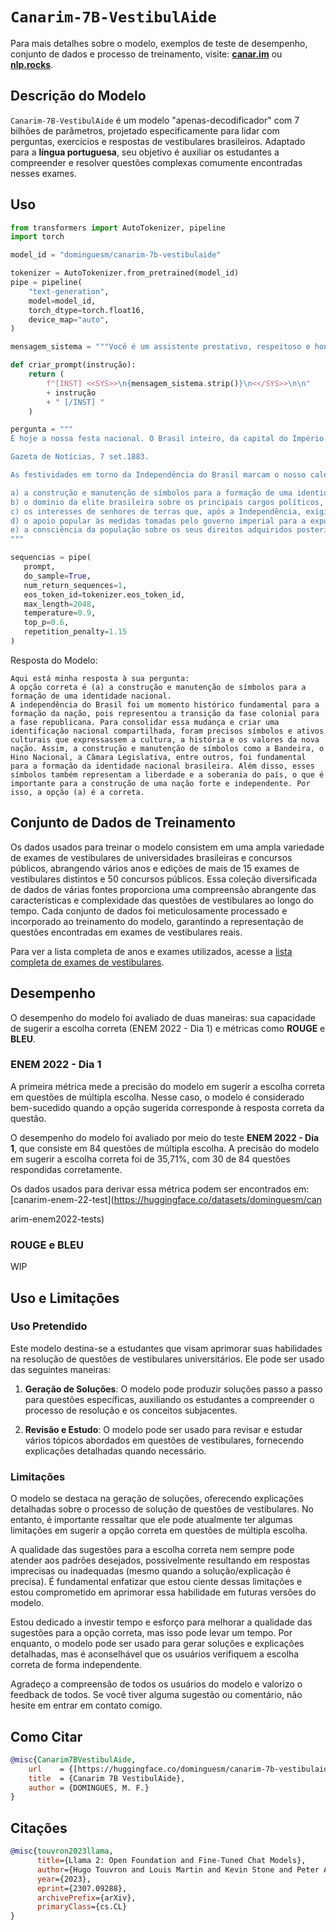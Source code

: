 # `Canarim-7B-VestibulAide`

Para mais detalhes sobre o modelo, exemplos de teste de desempenho, conjunto de dados e processo de treinamento, visite: [**canar.im**](https://canar.im/) ou [**nlp.rocks**](https://nlp.rocks/).

## Descrição do Modelo

`Canarim-7B-VestibulAide` é um modelo "apenas-decodificador" com 7 bilhões de parâmetros, projetado especificamente para lidar com perguntas, exercícios e respostas de vestibulares brasileiros. Adaptado para a **língua portuguesa**, seu objetivo é auxiliar os estudantes a compreender e resolver questões complexas comumente encontradas nesses exames.

## Uso

```python
from transformers import AutoTokenizer, pipeline
import torch

model_id = "dominguesm/canarim-7b-vestibulaide"

tokenizer = AutoTokenizer.from_pretrained(model_id)
pipe = pipeline(
    "text-generation",
    model=model_id,
    torch_dtype=torch.float16,
    device_map="auto",
)

mensagem_sistema = """Você é um assistente prestativo, respeitoso e honesto, especializado na análise de questões de múltipla escolha, juntamente com a opção considerada correta que sempre responde as perguntas na língua portuguesa. Você oferece uma resposta abrangente, detalhada e bem fundamentada, explicando por que a opção escolhida é a correta. Garanta a abordagem de todos os aspectos relevantes da questão e forneça uma justificativa sólida que exponha com clareza por que a opção selecionada é a resposta correta. Suas resoluções visam proporcionar um entendimento completo da questão, permitindo que os leitores compreendam plenamente o raciocínio subjacente à resposta correta."""

def criar_prompt(instrução):
    return (
        f"[INST] <<SYS>>\n{mensagem_sistema.strip()}\n<</SYS>>\n\n"
        + instrução
        + " [/INST] "
    )

pergunta = """
É hoje a nossa festa nacional. O Brasil inteiro, da capital do Império à mais remota e insignificante de suas aldeolas, congrega-se unânime para comemorar o dia que o tirou dentre as nações dependentes para colocá-lo entre as nações soberanas, e entregou-lhes seus destinos, que até então haviam ficado a cargo de um povo estranho.

Gazeta de Notícias, 7 set.1883.

As festividades em torno da Independência do Brasil marcam o nosso calendário desde os anos imediatamente posteriores ao de setembro de 1822. Essa comemoração está diretamente relacionada com:

a) a construção e manutenção de símbolos para a formação de uma identidade nacional.
b) o domínio da elite brasileira sobre os principais cargos políticos, que se efetivou logo após 1822.
c) os interesses de senhores de terras que, após a Independência, exigiram a abolição da escravidão.
d) o apoio popular às medidas tomadas pelo governo imperial para a expulsão de estrangeiros do país.
e) a consciência da população sobre os seus direitos adquiridos posteriormente à transferência da Corte para o Rio de Janeiro.
"""

sequencias = pipe(
   prompt,
   do_sample=True,
   num_return_sequences=1,
   eos_token_id=tokenizer.eos_token_id,
   max_length=2048,
   temperature=0.9,
   top_p=0.6,
   repetition_penalty=1.15
)

```

Resposta do Modelo:

```
Aqui está minha resposta à sua pergunta:
A opção correta é (a) a construção e manutenção de símbolos para a formação de uma identidade nacional.
A independência do Brasil foi um momento histórico fundamental para a formação da nação, pois representou a transição da fase colonial para a fase republicana. Para consolidar essa mudança e criar uma identificação nacional compartilhada, foram precisos símbolos e ativos culturais que expressassem a cultura, a história e os valores da nova nação. Assim, a construção e manutenção de símbolos como a Bandeira, o Hino Nacional, a Câmara Legislativa, entre outros, foi fundamental para a formação da identidade nacional brasileira. Além disso, esses símbolos também representam a liberdade e a soberania do país, o que é importante para a construção de uma nação forte e independente. Por isso, a opção (a) é a correta.
```

## Conjunto de Dados de Treinamento

Os dados usados para treinar o modelo consistem em uma ampla variedade de exames de vestibulares de universidades brasileiras e concursos públicos, abrangendo vários anos e edições de mais de 15 exames de vestibulares distintos e 50 concursos públicos. Essa coleção diversificada de dados de várias fontes proporciona uma compreensão abrangente das características e complexidade das questões de vestibulares ao longo do tempo. Cada conjunto de dados foi meticulosamente processado e incorporado ao treinamento do modelo, garantindo a representação de questões encontradas em exames de vestibulares reais.

Para ver a lista completa de anos e exames utilizados, acesse a [lista completa de exames de vestibulares](https://canar.im/).

## Desempenho

O desempenho do modelo foi avaliado de duas maneiras: sua capacidade de sugerir a escolha correta (ENEM 2022 - Dia 1) e métricas como **ROUGE** e **BLEU**.

### ENEM 2022 - Dia 1

A primeira métrica mede a precisão do modelo em sugerir a escolha correta em questões de múltipla escolha. Nesse caso, o modelo é considerado bem-sucedido quando a opção sugerida corresponde à resposta correta da questão.

O desempenho do modelo foi avaliado por meio do teste **ENEM 2022 - Dia 1**, que consiste em 84 questões de múltipla escolha. A precisão do modelo em sugerir a escolha correta foi de 35,71%, com 30 de 84 questões respondidas corretamente.

Os dados usados para derivar essa métrica podem ser encontrados em: [canarim-enem-22-test](https://huggingface.co/datasets/dominguesm/can

arim-enem2022-tests)

### ROUGE e BLEU

WIP

## Uso e Limitações

### Uso Pretendido

Este modelo destina-se a estudantes que visam aprimorar suas habilidades na resolução de questões de vestibulares universitários. Ele pode ser usado das seguintes maneiras:

1. **Geração de Soluções**: O modelo pode produzir soluções passo a passo para questões específicas, auxiliando os estudantes a compreender o processo de resolução e os conceitos subjacentes.

2. **Revisão e Estudo**: O modelo pode ser usado para revisar e estudar vários tópicos abordados em questões de vestibulares, fornecendo explicações detalhadas quando necessário.

### Limitações

O modelo se destaca na geração de soluções, oferecendo explicações detalhadas sobre o processo de solução de questões de vestibulares. No entanto, é importante ressaltar que ele pode atualmente ter algumas limitações em sugerir a opção correta em questões de múltipla escolha.

A qualidade das sugestões para a escolha correta nem sempre pode atender aos padrões desejados, possivelmente resultando em respostas imprecisas ou inadequadas (mesmo quando a solução/explicação é precisa). É fundamental enfatizar que estou ciente dessas limitações e estou comprometido em aprimorar essa habilidade em futuras versões do modelo.

Estou dedicado a investir tempo e esforço para melhorar a qualidade das sugestões para a opção correta, mas isso pode levar um tempo. Por enquanto, o modelo pode ser usado para gerar soluções e explicações detalhadas, mas é aconselhável que os usuários verifiquem a escolha correta de forma independente.

Agradeço a compreensão de todos os usuários do modelo e valorizo o feedback de todos. Se você tiver alguma sugestão ou comentário, não hesite em entrar em contato comigo.

## Como Citar

```bibtex
@misc{Canarim7BVestibulAide,
    url    = {[https://huggingface.co/dominguesm/canarim-7b-vestibulaide](https://huggingface.co/dominguesm/canarim-7b-vestibulaide)},
    title  = {Canarim 7B VestibulAide},
    author = {DOMINGUES, M. F.}
}
```

## Citações

```bibtex
@misc{touvron2023llama,
      title={Llama 2: Open Foundation and Fine-Tuned Chat Models},
      author={Hugo Touvron and Louis Martin and Kevin Stone and Peter Albert and Amjad Almahairi and Yasmine Babaei and Nikolay Bashlykov and Soumya Batra and Prajjwal Bhargava and Shruti Bhosale and Dan Bikel and Lukas Blecher and Cristian Canton Ferrer and Moya Chen and Guillem Cucurull and David Esiobu and Jude Fernandes and Jeremy Fu and Wenyin Fu and Brian Fuller and Cynthia Gao and Vedanuj Goswami and Naman Goyal and Anthony Hartshorn and Saghar Hosseini and Rui Hou and Hakan Inan and Marcin Kardas and Viktor Kerkez and Madian Khabsa and Isabel Kloumann and Artem Korenev and Punit Singh Koura and Marie-Anne Lachaux and Thibaut Lavril and Jenya Lee and Diana Liskovich and Yinghai Lu and Yuning Mao and Xavier Martinet and Todor Mihaylov and Pushkar Mishra and Igor Molybog and Yixin Nie and Andrew Poulton and Jeremy Reizenstein and Rashi Rungta and Kalyan Saladi and Alan Schelten and Ruan Silva and Eric Michael Smith and Ranjan Subramanian and Xiaoqing Ellen Tan and Binh Tang and Ross Taylor and Adina Williams and Jian Xiang Kuan and Puxin Xu and Zheng Yan and Iliyan Zarov and Yuchen Zhang and Angela Fan and Melanie Kambadur and Sharan Narang and Aurelien Rodriguez and Robert Stojnic and Sergey Edunov and Thomas Scialom},
      year={2023},
      eprint={2307.09288},
      archivePrefix={arXiv},
      primaryClass={cs.CL}
}
```
